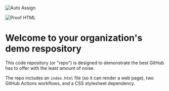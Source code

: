 ![Auto Assign](https://github.com/NDRF-DISASTER-DASHBOARD/demo-repository/actions/workflows/auto-assign.yml/badge.svg)

![Proof HTML](https://github.com/NDRF-DISASTER-DASHBOARD/demo-repository/actions/workflows/proof-html.yml/badge.svg)

# Welcome to your organization's demo respository
This code repository (or "repo") is designed to demonstrate the best GitHub has to offer with the least amount of noise.

The repo includes an `index.html` file (so it can render a web page), two GitHub Actions workflows, and a CSS stylesheet dependency.
